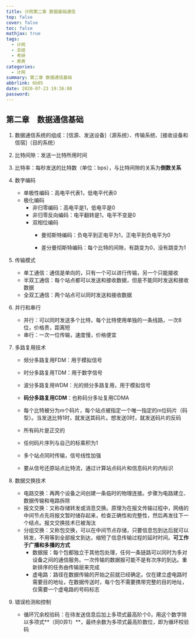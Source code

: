 ```yaml
---
title: 计网第二章 数据基础通信
top: false
cover: false
toc: false
mathjax: true
tags:
  - 计网
  - 总结
  - 考研
  - 男男
categories:
  - 计网
summary: 第二章 数据通信基础
abbrlink: 6b05
date: 2020-07-23 19:36:00
password:
---
```

## 第二章　数据通信基础

1. 数据通信系统的组成：[信源、发送设备]（源系统）、传输系统、[接收设备和信宿]（目的系统）
2. 比特间隙：发送一比特所用时间
3. 比特率：每秒发送的比特数（单位：bps），与比特间隙的关系为**倒数关系**
4. 数字编码
   - 单极性编码：高电平代表1，低电平代表0
   - 极化编码
     - 非归零编码：高电平是1，低电平是0
     - 非归零反向编码：电平翻转是1，电平不变是0
     - 双相位编码
       - 曼彻斯特编码：负电平到正电平为1，正电平到负电平为0
       
       - 差分曼彻斯特编码：每个比特的间隙，有跳变为0，没有跳变为1
       

5. 传输模式
   - 单工通信：通信是单向的，只有一个可以进行传输，另一个只能接收
   - 半双工通信：每个站点都可以发送和接收数据，但是不能同时发送和接收数据
   - 全双工通信：两个站点可以同时发送和接收数据
   
6. 并行和串行
   - 并行：可以同时发送多个比特，每个比特使用单独的一条线路，一次8位，价格贵，距离短
   - 串行：一次一位传输，速度慢，价格便宜

7. 多路复用技术

   - 频分多路复用FDM：用于模拟信号

   - 时分多路复用TDM：用于数字信号

   - 波分多路复用WDM：光的频分多路复用，用于模拟信号

   - **码分多路复用CDM**：也称码分多址复用CDMA

    - 每个比特被分为m个码片，每个站点被指定一个唯一指定的m位码片（码型）。当发送比特1时，就发送其码片。想发送0时，就发送码片的反码
  
    - 所有码片是正交的
  
    - 任何码片序列与自己的标乘积为1
  
    - 多个站点同时传输，信号线性加强
  
    - 要从信号还原站点比特流，通过计算站点码片和信息码片的内标识

8. 数据交换技术
   - 电路交换：再两个设备之间创建一条临时的物理连接。步骤为电路建立、数据传输和电路拆除
   - 报文交换：又称存储转发或消息交换。原理为在报文传输过程中，网络的中间节点先将报文暂时储存起来，检查正确性和完整性，然后再发往下一个结点。报文交换技术已被淘汰
   - 分组交换：又称包交换，可以在中间节点存储，只要信息包到达后就可以转发，不用等到全部报文到达，缩短了信息传输过程的延时时间。**可工作于广播和多播的方式**
     - 数据报：每个包都独立于其他包处理，任何一条链路可以同时为多对设备之间的通信服务。一次传输的数据报可能不是有次序的到达。重新排序的任务由传输层来完成
     - 虚电路：路径在数据传输的开始之前就已经确定。仅在建立虚电路时需要目的地址，在数据传送时，每个包不需要携带完整的目的地址，仅需要一个虚电路的号码标志

9. 错误检测和控制
   - 循环冗余校验码：在待发送信息后加上多项式最高阶个0，用这个数字除以多项式**（同0异1）**，最终余数为多项式最高阶数位，即为循环校验码